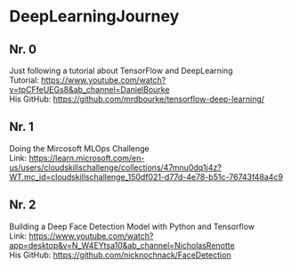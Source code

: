# DeepLearningJourney
## Nr. 0
Just following a tutorial about TensorFlow and DeepLearning <br>
Tutorial: https://www.youtube.com/watch?v=tpCFfeUEGs8&ab_channel=DanielBourke <br>
His GitHub: https://github.com/mrdbourke/tensorflow-deep-learning/
## Nr. 1
Doing the Mircosoft MLOps Challenge <br>
Link: https://learn.microsoft.com/en-us/users/cloudskillschallenge/collections/47mnu0dq1j4z?WT.mc_id=cloudskillschallenge_150df021-d77d-4e78-b51c-76743f48a4c9
## Nr. 2
Building a Deep Face Detection Model with Python and Tensorflow <br>
Link: https://www.youtube.com/watch?app=desktop&v=N_W4EYtsa10&ab_channel=NicholasRenotte <br>
His GitHub: https://github.com/nicknochnack/FaceDetection
